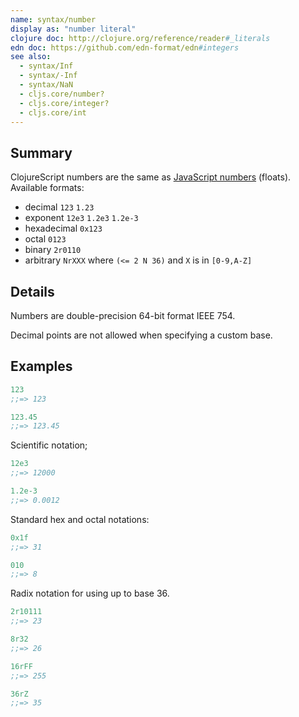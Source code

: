 ```yaml
---
name: syntax/number
display as: "number literal"
clojure doc: http://clojure.org/reference/reader#_literals
edn doc: https://github.com/edn-format/edn#integers
see also:
  - syntax/Inf
  - syntax/-Inf
  - syntax/NaN
  - cljs.core/number?
  - cljs.core/integer?
  - cljs.core/int
---
```


## Summary

ClojureScript numbers are the same as [JavaScript numbers] (floats).
Available formats:

- decimal `123` `1.23`
- exponent `12e3` `1.2e3` `1.2e-3`
- hexadecimal `0x123`
- octal `0123`
- binary `2r0110`
- arbitrary `NrXXX` where `(<= 2 N 36)` and `X` is in `[0-9,A-Z]`

[JavaScript numbers]:https://developer.mozilla.org/en-US/docs/Web/JavaScript/Guide/Numbers_and_dates#Numbers

## Details

Numbers are double-precision 64-bit format IEEE 754.

Decimal points are not allowed when specifying a custom base.

## Examples

```clj
123
;;=> 123

123.45
;;=> 123.45
```

Scientific notation;

```clj
12e3
;;=> 12000

1.2e-3
;;=> 0.0012
```

Standard hex and octal notations:

```clj
0x1f
;;=> 31

010
;;=> 8
```

Radix notation for using up to base 36.

```clj
2r10111
;;=> 23

8r32
;;=> 26

16rFF
;;=> 255

36rZ
;;=> 35
```
